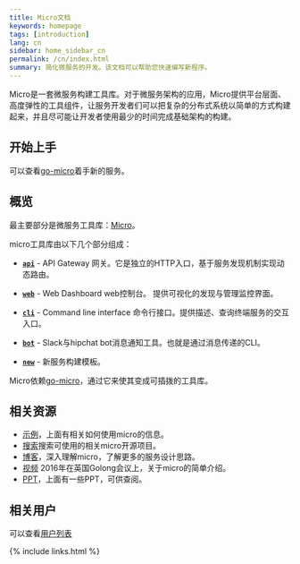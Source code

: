 ```yaml
---
title: Micro文档
keywords: homepage
tags: [introduction]
lang: cn
sidebar: home_sidebar_cn
permalink: /cn/index.html
summary: 简化微服务的开发。该文档可以帮助您快速编写新程序。
---
```


Micro是一套微服务构建工具库。对于微服务架构的应用，Micro提供平台层面、高度弹性的工具组件，让服务开发者们可以把复杂的分布式系统以简单的方式构建起来，并且尽可能让开发者使用最少的时间完成基础架构的构建。

## 开始上手

可以查看[go-micro](https://github.com/micro/go-micro)着手新的服务。

## 概览

最主要部分是微服务工具库：[Micro](https://github.com/micro/micro)。

micro工具库由以下几个部分组成：

- [**`api`**](/cn/api.html) - API Gateway 网关。它是独立的HTTP入口，基于服务发现机制实现动态路由。

- [**`web`**](/cn/web.html) - Web Dashboard web控制台。 提供可视化的发现与管理监控界面。

- [**`cli`**](/cn/cli.html) - Command line interface 命令行接口。提供描述、查询终端服务的交互入口。 

- [**`bot`**](/cn/bot.html) - Slack与hipchat bot消息通知工具。也就是通过消息传递的CLI。

- [**`new`**](/cn/new.html) - 新服务构建模板。

Micro依赖[go-micro](https://github.com/micro/go-micro)，通过它来使其变成可插拨的工具库。

## 相关资源

- [示例](https://github.com/micro/examples)，上面有相关如何使用micro的信息。
- [搜索](https://micro.mu/explore/)搜索可使用的相关micro开源项目。
- [博客](https://micro.mu/blog/)，深入理解micro，了解更多的服务设计思路。
- [视频](https://www.youtube.com/watch?v=xspaDovwk34) 2016年在英国Golong会议上，关于micro的简单介绍。
- [PPT](https://speakerdeck.com/asim)，上面有一些PPT，可供查阅。

## 相关用户

可以查看[用户列表](users.html)

{% include links.html %}
